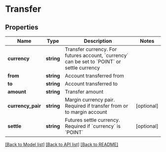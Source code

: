 # Transfer

## Properties
Name | Type | Description | Notes
------------ | ------------- | ------------- | -------------
**currency** | **string** | Transfer currency. For futures account, &#x60;currency&#x60; can be set to &#x60;POINT&#x60; or settle currency | 
**from** | **string** | Account transferred from | 
**to** | **string** | Account transferred to | 
**amount** | **string** | Transfer amount | 
**currency_pair** | **string** | Margin currency pair. Required if transfer from or to margin account | [optional] 
**settle** | **string** | Futures settle currency. Required if &#x60;currency&#x60; is &#x60;POINT&#x60; | [optional] 

[[Back to Model list]](../README.md#documentation-for-models) [[Back to API list]](../README.md#documentation-for-api-endpoints) [[Back to README]](../README.md)


